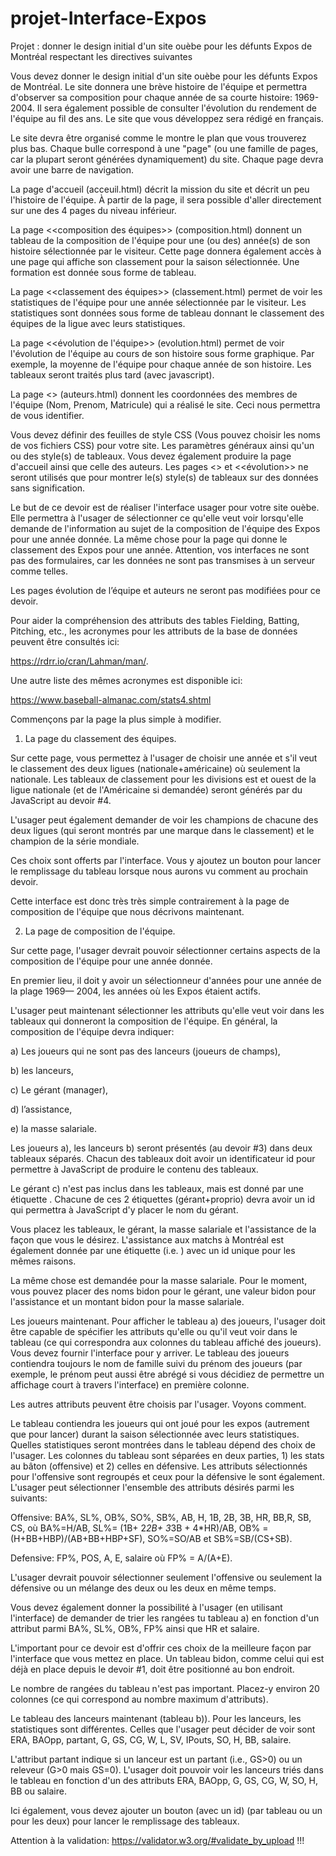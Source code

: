 # projet-Interface-Expos
Projet : donner le design initial d'un site ouèbe pour les défunts Expos de Montréal respectant les directives suivantes


Vous devez donner le design initial d'un site ouèbe pour les défunts Expos de Montréal. Le site donnera une brève histoire de l'équipe et permettra d'observer sa composition pour chaque année de sa courte histoire: 1969-2004. Il sera également possible de consulter l'évolution du rendement de l'équipe au fil des ans. Le site que vous développez sera rédigé en français.

Le site devra être organisé comme le montre le plan que vous trouverez plus bas. Chaque bulle correspond à une "page" (ou une famille de pages, car la plupart seront générées dynamiquement) du site. Chaque page devra avoir une barre de navigation.

La page d'accueil (acceuil.html) décrit la mission du site et décrit un peu l'histoire de l'équipe. À partir de la page, il sera possible d'aller directement sur une des 4 pages du niveau inférieur. 

La page <<composition des équipes>> (composition.html) donnent un tableau de la composition de l'équipe pour une (ou des) année(s) de son histoire sélectionnée par le visiteur. Cette page donnera également accès à une page qui affiche son classement pour la saison sélectionnée. Une formation est donnée sous forme de tableau. 

La page <<classement des équipes>> (classement.html) permet de voir les statistiques de l'équipe pour une année sélectionnée par le visiteur. Les statistiques sont données sous forme de tableau donnant le classement des équipes de la ligue avec leurs statistiques.

La page <<évolution de l'équipe>> (evolution.html) permet de voir l'évolution de l'équipe au cours de son histoire sous forme graphique. Par exemple, la moyenne de l'équipe pour chaque année de son histoire.  Les tableaux seront  traités plus tard (avec javascript). 

La page <<les auteurs>> (auteurs.html) donnent les coordonnées des membres de l'équipe (Nom, Prenom, Matricule) qui a réalisé le site. Ceci nous permettra de vous identifier.

Vous devez définir des feuilles de style CSS (Vous pouvez choisir les noms de vos fichiers CSS) pour votre site. Les paramètres généraux ainsi qu'un ou des style(s) de tableaux. Vous devez également produire la page d'accueil ainsi que celle des auteurs.  Les pages <<composition>> et <<évolution>>  ne seront utilisés que pour montrer le(s) style(s) de tableaux sur des données sans signification. 


Le but de ce devoir est de réaliser l'interface usager  pour votre site ouèbe. Elle permettra à l'usager de  sélectionner ce qu'elle veut voir lorsqu'elle demande de l'information au sujet de la composition de l'équipe des Expos pour une année donnée. La même chose pour la page qui donne le classement des Expos pour une année. Attention, vos interfaces ne sont pas des formulaires, car les données ne sont pas transmises à un serveur comme telles. 

Les pages évolution de  l’équipe et auteurs ne seront pas modifiées pour ce devoir.

Pour aider la compréhension des attributs des tables Fielding, Batting, Pitching, etc., les acronymes pour les attributs  de la base de données peuvent être consultés ici:                  

 https://rdrr.io/cran/Lahman/man/.

Une autre liste des mêmes acronymes est disponible ici:   

https://www.baseball-almanac.com/stats4.shtml

Commençons par la page la plus simple à modifier.

1) La page du classement des équipes.

Sur cette page, vous permettez à l'usager de choisir une année et s'il veut le classement des deux ligues (nationale+américaine) où seulement la nationale. Les tableaux de classement pour les divisions est et ouest de la ligue nationale (et de l'Américaine si demandée) seront générés par du JavaScript au devoir #4. 

L'usager peut également demander de voir les champions de chacune des deux ligues (qui seront montrés par une marque dans le classement) et le champion de la série mondiale. 

Ces choix sont offerts par l'interface. Vous y ajoutez un bouton pour lancer le remplissage du tableau lorsque nous aurons vu comment au prochain devoir.

Cette interface est donc très très simple contrairement à la page de composition de l'équipe que nous décrivons maintenant.

2) La page de composition de l'équipe.

Sur cette page, l'usager devrait pouvoir sélectionner certains aspects de la composition de l'équipe pour une année donnée.

En premier lieu,  il doit y avoir un sélectionneur d'années pour une année de  la plage 1969— 2004, les années où les Expos étaient actifs.

L'usager peut maintenant sélectionner les attributs qu'elle veut voir dans les tableaux qui donneront la composition de l'équipe. En général, la composition de l'équipe devra indiquer:

a) Les joueurs qui ne sont pas des lanceurs (joueurs de champs),  

b) les lanceurs,

c) Le gérant (manager),

d) l’assistance,   

e) la masse salariale.

Les joueurs a), les lanceurs b)  seront présentés (au devoir #3) dans deux tableaux séparés. Chacun des tableaux doit avoir un identificateur id pour permettre à  JavaScript de produire le contenu des tableaux.

Le gérant c) n'est pas inclus dans les tableaux, mais est donné par une étiquette <label>. Chacune de ces 2 étiquettes (gérant+proprio)  devra avoir un id qui permettra à JavaScript d'y placer le nom du gérant. 

Vous placez les tableaux, le gérant, la masse salariale et l'assistance  de la façon que vous le désirez. L'assistance aux matchs à Montréal est également  donnée par une étiquette (i.e. <label>) avec un id unique pour les mêmes raisons. 

La même chose est demandée pour la masse salariale. Pour le moment, vous pouvez  placer des noms bidon pour le gérant, une valeur bidon pour l'assistance et un  montant bidon pour la masse salariale.

Les joueurs maintenant. Pour afficher le tableau a) des joueurs, l'usager doit être capable de spécifier les attributs qu'elle ou qu'il veut voir dans le tableau (ce qui correspondra aux colonnes du tableau affiché des joueurs). Vous devez fournir l'interface pour y arriver. Le tableau des joueurs contiendra toujours le nom de famille suivi du prénom des joueurs (par exemple, le prénom peut aussi être  abrégé si vous décidiez de permettre un affichage court à travers l'interface)  en première colonne.

Les autres attributs peuvent être choisis par l'usager. Voyons comment.

Le tableau contiendra les joueurs qui ont joué pour les expos (autrement que pour lancer) durant la saison sélectionnée avec leurs statistiques. Quelles statistiques seront montrées dans le tableau dépend des choix de l'usager. Les colonnes du tableau  sont séparées en deux parties, 1) les stats au bâton (offensive) et 2) celles en défensive. Les attributs sélectionnés pour l'offensive sont regroupés et ceux pour la défensive le sont également. L'usager peut sélectionner l'ensemble des attributs désirés parmi les suivants:

Offensive: BA%, SL%, OB%, SO%, SB%, AB, H, 1B, 2B, 3B, HR, BB,R, SB, CS,  où BA%=H/AB, SL%= (1B+ 2*2B+ 3*3B + 4*HR)/AB, OB% = (H+BB+HBP)/(AB+BB+HBP+SF), SO%=SO/AB et SB%=SB/(CS+SB).

Defensive: FP%, POS, A, E, salaire où FP% = A/(A+E).

L'usager devrait pouvoir sélectionner seulement l'offensive ou seulement la défensive ou un mélange des deux ou les deux en même temps. 

Vous devez également donner la possibilité à l'usager (en utilisant l'interface) de demander de trier les rangées tu tableau a) en fonction d'un  attribut parmi BA%, SL%, OB%, FP% ainsi que HR et salaire. 

L'important pour ce devoir est d'offrir ces choix de la meilleure façon par l'interface que vous mettez en place. Un tableau bidon, comme celui qui est déjà en place depuis le devoir #1, doit être positionné au  bon endroit. 

Le nombre de rangées du tableau n'est pas important. Placez-y environ 20 colonnes (ce qui correspond au nombre maximum d'attributs). 

Le tableau des lanceurs maintenant (tableau b)). Pour les lanceurs, les statistiques sont différentes. Celles que l'usager peut décider de voir sont  ERA, BAOpp, partant, G, GS, CG, W, L, SV, IPouts, SO, H, BB, salaire. 

L'attribut partant indique si un lanceur est un partant (i.e., GS>0) ou un releveur (G>0 mais GS=0). L'usager doit pouvoir voir les lanceurs triés dans le tableau en fonction d'un des attributs ERA, BAOpp, G, GS, CG, W, SO, H, BB ou salaire.

Ici également, vous devez ajouter un bouton (avec un id) (par tableau ou un pour les deux) pour lancer le remplissage des tableaux. 

 

Attention à la validation: https://validator.w3.org/#validate_by_upload !!!
